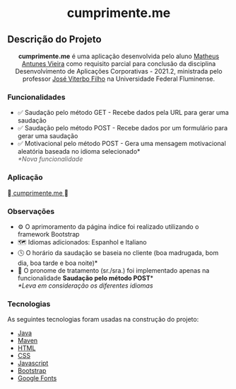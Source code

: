 <h1 align="center">cumprimente.me</h1>

## Descrição do Projeto
<p align="center"><b>cumprimente.me</b> é uma aplicação desenvolvida pelo aluno <a href="https://github.com/Mathunes" target="_blank">Matheus Antunes Vieira</a> como requisito parcial para conclusão da disciplina Desenvolvimento de Aplicações Corporativas - 2021.2, ministrada pelo professor <a href="https://github.com/jviterbo" target="_blank">José Viterbo Filho</a> na Universidade Federal Fluminense.</p>

### Funcionalidades

- ✅ Saudação pelo método GET - Recebe dados pela URL para gerar uma saudação
- ✅ Saudação pelo método POST - Recebe dados por um formulário para gerar uma saudação
- ✅ Motivacional pelo método POST - Gera uma mensagem motivacional aleatória baseada no idioma selecionado*<br>
<i style="opacity: .7">*Nova funcionalidade</i>

### Aplicação

🤝<a href="https://cumprimente-me.herokuapp.com/" target="_blank"> cumprimente.me </a>🤝

### Observações

- ⚙️ O aprimoramento da página índice foi realizado utilizando o framework Bootstrap
- 🗺️ Idiomas adicionados: Espanhol e Italiano
- 🕓 O horário da saudação se baseia no cliente (boa madrugada, bom dia, boa tarde e boa noite)*
- 💬 O pronome de tratamento (sr./sra.) foi implementado apenas na funcionalidade <b>Saudação pelo método POST</b>*<br>
<i>*Leva em consideração os diferentes idiomas</i>

### Tecnologias

As seguintes tecnologias foram usadas na construção do projeto:

- [Java](https://www.java.com/pt-BR/)
- [Maven](https://maven.apache.org/)
- [HTML](https://www.w3schools.com/html/)
- [CSS](https://www.w3schools.com/css/)
- [Javascript](https://www.javascript.com/)
- [Bootstrap](https://getbootstrap.com/docs/5.1/getting-started/introduction/)
- [Google Fonts](https://fonts.google.com/)
